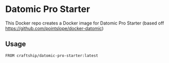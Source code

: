 # Datomic Pro Starter
This Docker repo creates a Docker image for Datomic Pro Starter (based off https://github.com/pointslope/docker-datomic)

## Usage
`FROM craftship/datomic-pro-starter:latest`


